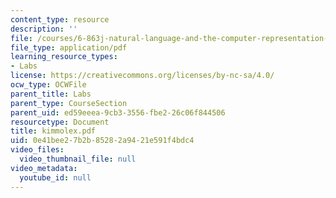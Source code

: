 ```yaml
---
content_type: resource
description: ''
file: /courses/6-863j-natural-language-and-the-computer-representation-of-knowledge-spring-2003/0e41bee27b2b85282a9421e591f4bdc4_kimmolex.pdf
file_type: application/pdf
learning_resource_types:
- Labs
license: https://creativecommons.org/licenses/by-nc-sa/4.0/
ocw_type: OCWFile
parent_title: Labs
parent_type: CourseSection
parent_uid: ed59eeea-9cb3-3556-fbe2-26c06f844506
resourcetype: Document
title: kimmolex.pdf
uid: 0e41bee2-7b2b-8528-2a94-21e591f4bdc4
video_files:
  video_thumbnail_file: null
video_metadata:
  youtube_id: null
---
```

